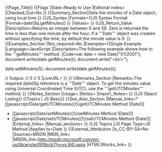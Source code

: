 {{Page_Title}}
{{Flags
|State=Ready to Use
|Editorial notes=
|Checked_Out=No
}}
{{Summary_Section|Gets the minutes of a Date object, using local time.}}
{{JS_Syntax
|Formats={{JS Syntax Format
|Format=dateObj.getMinutes()
}}
|Values=
}}
{{JS_Return_Value
|Description=Returns an integer between 0 and 59. Zero is returned the time is less than one minute after the hour. If a '''Date''' object was created without specifying the time, by default the minute value is 0.
}}
{{Examples_Section
|Not_required=No
|Examples={{Single Example
|Language=JavaScript
|Description=The following example shows how to the '''getMinutes''' method.
|Code=var date = new Date("1/1/2001");
 document.write(date.getMinutes());
 document.write("&lt;br/&gt;");
 
 date.setMinutes(5);
 document.write(date.getMinutes());
 
 // Output:
 // 0
 // 5
|LiveURL=
}}
}}
{{Remarks_Section
|Remarks=The required dateObj reference is a '''Date''' object. To get the minutes value using Universal Coordinated Time (UTC), use the '''getUTCMinutes''' method.
}}
{{Notes_Section
|Usage=
|Notes=
|Import_Notes=
}}
{{JS Object Listing}}
{{Topics | JS Basic}}
{{See_Also_Section
|Manual_links=* [[javascript/Date/getUTCMinutes{{!}}getUTCMinutes Method (Date)]]
* [[javascript/Date/setMinutes{{!}}setMinutes Method (Date)]]
* [[javascript/Date/setUTCMinutes{{!}}setUTCMinutes Method (Date)]]
|External_links=
|Manual_sections=
}}
{{JS Topics
|JS Page Type=JS Method
|Applies to=Date
}}
{{External_Attribution
|Is_CC-BY-SA=No
|Sources=MSDN
|MDN_link=
|MSDN_link=http://msdn.microsoft.com/en-us/library/ie/t919zcb7(v=vs.94).aspx
|HTML5Rocks_link=
}}